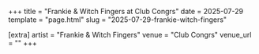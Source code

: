 +++
title = "Frankie & Witch Fingers at Club Congrs"
date = 2025-07-29
template = "page.html"
slug = "2025-07-29-frankie-witch-fingers"

[extra]
artist = "Frankie & Witch Fingers"
venue = "Club Congrs"
venue_url = ""
+++
